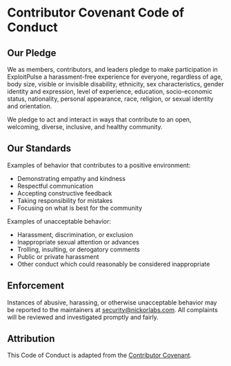 # Contributor Covenant Code of Conduct

## Our Pledge

We as members, contributors, and leaders pledge to make participation in ExploitPulse a harassment-free experience for everyone, regardless of age, body size, visible or invisible disability, ethnicity, sex characteristics, gender identity and expression, level of experience, education, socio-economic status, nationality, personal appearance, race, religion, or sexual identity and orientation.

We pledge to act and interact in ways that contribute to an open, welcoming, diverse, inclusive, and healthy community.

## Our Standards

Examples of behavior that contributes to a positive environment:
- Demonstrating empathy and kindness
- Respectful communication
- Accepting constructive feedback
- Taking responsibility for mistakes
- Focusing on what is best for the community

Examples of unacceptable behavior:
- Harassment, discrimination, or exclusion
- Inappropriate sexual attention or advances
- Trolling, insulting, or derogatory comments
- Public or private harassment
- Other conduct which could reasonably be considered inappropriate

## Enforcement

Instances of abusive, harassing, or otherwise unacceptable behavior may be reported to the maintainers at security@nickorlabs.com. All complaints will be reviewed and investigated promptly and fairly.

## Attribution

This Code of Conduct is adapted from the [Contributor Covenant](https://www.contributor-covenant.org/version/2/1/code_of_conduct/).
